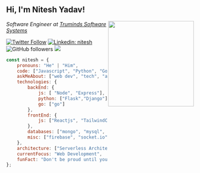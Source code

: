 <h2>Hi, I'm Nitesh Yadav!</h2>
<img align='right' src="https://media.giphy.com/media/M9gbBd9nbDrOTu1Mqx/giphy.gif" width="230">
<p><em>Software Engineer at <a href="https://www.truminds.com/">Truminds Software Systems</a></em></p>

[![Twitter Follow](https://img.shields.io/twitter/follow/im_niteshy?label=Follow)](https://twitter.com/intent/follow?screen_name=im_niteshy)
[![Linkedin: nitesh](https://img.shields.io/badge/-nitesh-blue?style=flat-square&logo=Linkedin&logoColor=white&link=https://www.linkedin.com/in/niteshyadav585/)](https://www.linkedin.com/in/niteshyadav585/)
![GitHub followers](https://img.shields.io/github/followers/nitesh585?label=Follow&style=social)
![](https://visitor-badge.glitch.me/badge?page_id=nitesh585.nitesh585)

```javascript
const nitesh = {
    pronouns: "He" | "Him",
    code: ["Javascript", "Python", "Go", "Java", "C++", "HTML", "CSS"],
    askMeAbout: ["web dev", "tech", "app dev", "machine learning"],
    technologies: {
        backEnd: {
            js: [ "Node", "Express"],
            python: ["Flask","Django"],
            go: ["go"]
        },
        frontEnd: {
            js: ["Reactjs", "TailwindCSS"]
        },
        databases: ["mongo", "mysql", "sqlite", "redis", "tinyDB"],
        misc: ["firebase", "socket.io", "selenium", "pytest", "bash"]
    },
    architecture: ["Serverless Architecture", "Progressive web applications", "Single page applications"],
    currentFocus: "Web Development",
    funFact: "Don't be proud until you deployed an application in production;"
};
```

